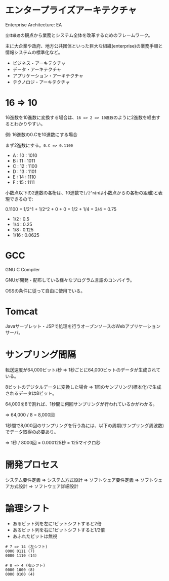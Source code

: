 # エンタープライズアーキテクチャ

Enterprise Architecture: EA

`全体最適`の観点から業務とシステム全体を改革するためのフレームワーク。

主に大企業や政府、地方公共団体といった巨大な組織(enterprise)の業務手順と情報システムの標準化など。

- ビジネス・アーキテクチャ
- データ・アーキテクチャ
- アプリケーション・アーキテクチャ
- テクノロジ・アーキテクチャ

# 16 => 10

16進数を10進数に変換する場合は、`16 => 2 => 10進数`のように2進数を経由するとわかりやすい。

例: 16進数の0.Cを10進数にする場合

まず2進数にする。`0.C => 0.1100`

- A : 10 : 1010
- B : 11 : 1011
- C : 12 : 1100
- D : 13 : 1101
- E : 14 : 1110
- F : 15 : 1111

小数点以下の2進数の各桁は、10進数で`1/2^n`(nは小数点からの各桁の距離)と表現できるので:

0.1100 = 1/2^1 + 1/2^2 + 0 + 0 = 1/2 + 1/4 = 3/4 = 0.75

- 1/2 : 0.5
- 1/4 : 0.25
- 1/8 : 0.125
- 1/16 : 0.0625

# GCC

GNU C Compiler

GNUが開発・配布している様々なプログラム言語のコンパイラ。

OSSの条件に従って自由に使用でいる。

# Tomcat

Javaサーブレット・JSPで処理を行うオープンソースのWebアプリケーションサーバ。

# サンプリング間隔

転送速度が64,000ビット/秒 => 1秒ごとに64,000ビットのデータが生成されている。

8ビットのデジタルデータに変換した場合 => 1回のサンプリング(標本化)で生成されるデータは8ビット。

64,000を8で割れば、1秒間に何回サンプリングが行われているかがわかる。

=> 64,000 / 8 = 8,000回

1秒間で8,000回のサンプリングを行う為には、以下の周期(サンプリング周波数)でデータ取得の必要あり。

=> 1秒 / 8000回 = 0.000125秒 = 125マイクロ秒

# 開発プロセス

システム要件定義 => システム方式設計 => ソフトウェア要件定義 => ソフトウェア方式設計 => ソフトウェア詳細設計

# 論理シフト

- あるビット列を左に1ビットシフトすると2倍
- あるビット列を右に1ビットシフトすると1/2倍
- あふれたビットは無視

```
# 7 => 14 (左シフト)
0000 0111 (7)
0000 1110 (14)

# 8 => 4 (右シフト)
0000 1000 (8)
0000 0100 (4)
```

